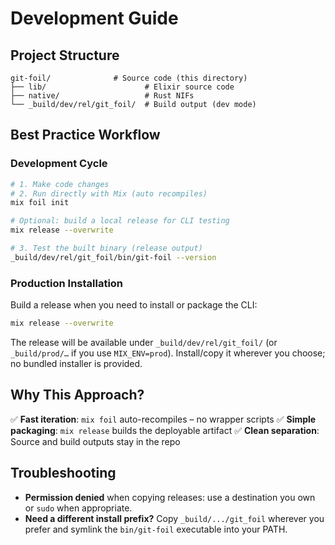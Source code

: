 # Development Guide

## Project Structure

```
git-foil/              # Source code (this directory)
├── lib/                      # Elixir source code
├── native/                   # Rust NIFs
└── _build/dev/rel/git_foil/  # Build output (dev mode)
```

## Best Practice Workflow

### Development Cycle

```bash
# 1. Make code changes
# 2. Run directly with Mix (auto recompiles)
mix foil init

# Optional: build a local release for CLI testing
mix release --overwrite

# 3. Test the built binary (release output)
_build/dev/rel/git_foil/bin/git-foil --version
```

### Production Installation

Build a release when you need to install or package the CLI:

```bash
mix release --overwrite
```

The release will be available under `_build/dev/rel/git_foil/` (or `_build/prod/…` if you use `MIX_ENV=prod`). Install/copy it wherever you choose; no bundled installer is provided.

## Why This Approach?

✅ **Fast iteration**: `mix foil` auto-recompiles – no wrapper scripts
✅ **Simple packaging**: `mix release` builds the deployable artifact
✅ **Clean separation**: Source and build outputs stay in the repo

## Troubleshooting

- **Permission denied** when copying releases: use a destination you own or `sudo` when appropriate.
- **Need a different install prefix?** Copy `_build/.../git_foil` wherever you prefer and symlink the `bin/git-foil` executable into your PATH.
